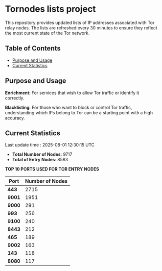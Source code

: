 # Tornodes lists project

This repository provides updated lists of IP addresses associated with Tor relay nodes. The lists are refreshed every 30 minutes to ensure they reflect the most current state of the Tor network.

## Table of Contents

- [Purpose and Usage](#purpose-and-usage)
- [Current Statistics](#current-statistics)


## Purpose and Usage

**Enrichment**: For services that wish to allow Tor traffic or identify it correctly.

**Blacklisting**: For those who want to block or control Tor traffic, understanding which IPs belong to Tor can be a starting point with a high accuracy.

## Current Statistics

Last update time : 2025-08-01 12:30:15 UTC

- **Total Number of Nodes**: 9717
- **Total of Entry Nodes**: 8583

**TOP 10 PORTS USED FOR TOR ENTRY NODES**

| **Port** | **Number of Nodes** |
|------|-----------------|
| **443**   | 2715  |
| **9001**   | 1951  |
| **9000**   | 291  |
| **993**   | 256  |
| **9100**   | 240  |
| **8443**   | 212  |
| **465**   | 189  |
| **9002**   | 163  |
| **143**   | 118  |
| **8080**   | 117  |

